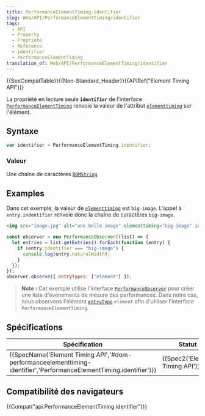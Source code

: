 ```yaml
---
title: PerformanceElementTiming.identifier
slug: Web/API/PerformanceElementTiming/identifier
tags:
  - API
  - Property
  - Propriété
  - Reference
  - identifier
  - PerformanceElementTiming
translation_of: Web/API/PerformanceElementTiming/identifier
---
```

{{SeeCompatTable}}{{Non-Standard_Header}}{{APIRef("Element Timing API")}}

La propriété en lecture seule **`identifier`** de l'interface [`PerformanceElementTiming`](/fr/docs/Web/API/PerformanceElementTiming) renvoie la valeur de l'attribut [`elementtiming`](/fr/docs/Web/HTML/Attributes/elementtiming) sur l'élément.

## Syntaxe

```js
var identifier = PerformanceElementTiming.identifier;
```

### Valeur

Une chaîne de caractères [`DOMString`](/fr/docs/Web/API/DOMString).

## Examples

Dans cet exemple, la valeur de [`elementtiming`](/fr/docs/Web/HTML/Attributes/elementtiming) est `big-image`. L'appel à `entry.indentifier` renvoie donc la chaîne de caractères `big-image`.

```html
<img src="image.jpg" alt="une belle image" elementtiming="big-image" id="myImage">
```

```js
const observer = new PerformanceObserver((list) => {
  let entries = list.getEntries().forEach(function (entry) {
    if (entry.identifier === "big-image") {
      console.log(entry.naturalWidth);
    }
  });
});
observer.observe({ entryTypes: ["element"] });
```

> **Note :** Cet exemple utilise l'interface [`PerformanceObserver`](/fr/docs/Web/API/PerformanceObserver) pour créer une liste d'événements de mesure des performances. Dans notre cas, nous observons l'élément [`entryType`](/fr/docs/Web/API/PerformanceEntry/entryType) `element` afin d'utiliser l'interface `PerformanceElementTiming`.

## Spécifications

| Spécification                                                                                                                                            | Statut                                   | Commentaire          |
| -------------------------------------------------------------------------------------------------------------------------------------------------------- | ---------------------------------------- | -------------------- |
| {{SpecName('Element Timing API','#dom-performanceelementtiming-identifier','PerformanceElementTiming.identifier')}} | {{Spec2('Element Timing API')}} | Définition initiale. |

## Compatibilité des navigateurs

{{Compat("api.PerformanceElementTiming.identifier")}}
